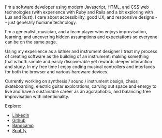 I'm a software developer using modern Javascript, HTML, and CSS web
technologies (with experience with Ruby and Rails and a bit
exploring with Lua and Rust). I care about accessibility, good UX, and
responsive designs -- just generally humane technology.

I'm a generalist, musician, and a team player who enjoys
improvisation, learning, and uncovering hidden assumptions and
expectations so everyone can be on the same page.

Using my experience as a luthier and instrument designer I treat my
process of creating software as the building of an instrument: making
something that is both simple and easily discoverable yet rewards deeper
interaction and study. In my free time I enjoy coding musical controllers
and interfaces for both the browser and various hardware devices.

Currently working on synthesis / sound / instrument design, chess, skateboarding, 
electric guitar explorations, carving out space and energy to live and have a sustainable 
career as an agoraphobic, and balancing free improvisation with intentionality.

Explore:

- [LinkedIn](https://www.linkedin.com/in/timothy-g-taylor)
- [Github](https://github.com/timothy-taylor)
- [Bandcamp](https://tgtmusic.bandcamp.com/)
- [Spotify](https://open.spotify.com/artist/5pJDAJfpQWFQJVOB16Gx70?si=XUQiPH22QduDUyMmuIjV6g)
